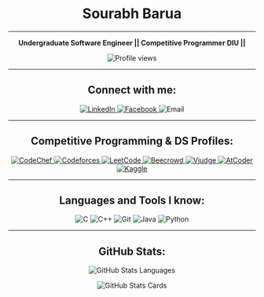 <h1 align="center">Sourabh Barua</h1>
<hr>

<p align="center"><b>Undergraduate Software Engineer || Competitive Programmer DIU ||</b></p>
<p align="center">
  <img src="https://img.shields.io/badge/Profile%20views-765-blue" alt="Profile views" />
</p>
<hr>

<h2 align="center">Connect with me:</h2>
<p align="center">
  <a href="https://www.linkedin.com/">
    <img src="https://img.shields.io/badge/Linkedin-blue?logo=linkedin&logoColor=white" alt="LinkedIn" />
  </a>
  <a href="https://www.facebook.com/">
    <img src="https://img.shields.io/badge/Facebook-blue?logo=facebook&logoColor=white" alt="Facebook" />
  </a>
  <img src="https://img.shields.io/badge/Email-sourabh31.swe@gmail.com-blue" alt="Email" />
</p>
<hr>

<h2 align="center">Competitive Programming & DS Profiles:</h2>
<p align="center">
  <a href="https://www.codechef.com/">
    <img src="https://img.shields.io/badge/-CodeChef-black?style=for-the-badge&logo=codechef" alt="CodeChef" />
  </a>
  <a href="https://codeforces.com/">
    <img src="https://img.shields.io/badge/-Codeforces-orange?style=for-the-badge" alt="Codeforces" />
  </a>
  <a href="https://leetcode.com/">
    <img src="https://img.shields.io/badge/-LeetCode-yellow?style=for-the-badge&logo=leetcode" alt="LeetCode" />
  </a>
  <a href="https://www.beecrowd.com.br/judge/en/profile/">
    <img src="https://img.shields.io/badge/-Beecrowd-blue?style=for-the-badge" alt="Beecrowd" />
  </a>
  <a href="https://vjudge.net/user/Sourabh_swe">
    <img src="https://img.shields.io/badge/-Vjudge-green?style=for-the-badge" alt="Vjudge" />
  </a>
  <a href="https://atcoder.jp/">
    <img src="https://img.shields.io/badge/-AtCoder-blue?style=for-the-badge" alt="AtCoder" />
  </a>
  <a href="https://www.kaggle.com/">
    <img src="https://img.shields.io/badge/-Kaggle-blue?style=for-the-badge&logo=kaggle" alt="Kaggle" />
  </a>
</p>
<hr>

<h2 align="center">Languages and Tools I know:</h2>
<p align="center">
  <img src="https://img.shields.io/badge/-C-00599C?style=for-the-badge&logo=c" alt="C" />
  <img src="https://img.shields.io/badge/-C++-00599C?style=for-the-badge&logo=c%2B%2B" alt="C++" />
  <img src="https://img.shields.io/badge/-Git-F05032?style=for-the-badge&logo=git" alt="Git" />
  <img src="https://img.shields.io/badge/-Java-007396?style=for-the-badge&logo=java" alt="Java" />
  <img src="https://img.shields.io/badge/-Python-3776AB?style=for-the-badge&logo=python" alt="Python" />
</p>
<hr>

<h2 align="center">GitHub Stats:</h2>
<p align="center">
  <img src="image1" alt="GitHub Stats Languages" />
</p>
<p align="center">
  <img src="image2" alt="GitHub Stats Cards" />
</p>
